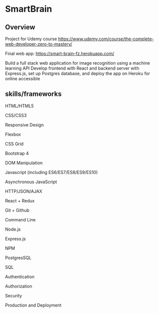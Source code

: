 # SmartBrain
## Overview
  Project for Udemy course https://www.udemy.com/course/the-complete-web-developer-zero-to-mastery/

  Final web app: https://smart-brain-fz.herokuapp.com/
  
  Build a full stack web application for image recognition using a machine learning API
  Develop frontend with React and backend server with Express.js, set up Postgres database, and deploy the app on Heroku for online accessible 

## skills/frameworks

  HTML/HTML5

  CSS/CSS3

  Responsive Design

  Flexbox

  CSS Grid

  Bootstrap 4

  DOM Manipulation

  Javascript (including ES6/ES7/ES8/ES9/ES10)

  Asynchronous JavaScript

  HTTP/JSON/AJAX

  React + Redux

  Git + Github

  Command Line

  Node.js

  Express.js

  NPM

  PostgresSQL

  SQL

  Authentication

  Authorization

  Security

  Production and Deployment 

